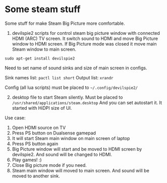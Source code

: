 # Some steam stuff

Some stuff for make Steam Big Picture more comfortable.

1. devilspie2 scripts for control steam big picture window with connected HDMI (ARC) TV screen. 
It switch sound to HDMI and move Big Picture window to HDMI screen. If Big Picture mode was closed it move main Steam window to main screen.

`sudo apt-get install devilspie2`

Need to set name of sound sinks and size of main screen in configs.

Sink names list: `pactl list short`
Output list: `xrandr`

Config (all lua scripts) must be placed to `~/.config/devilspie2/`

2. desktop file to start Steam silently. Must be placed to `/usr/shared/applications/steam.desktop`
And you can set autostart it. It started with HiDPI size of UI.

Use case:

1. Open HDMI source on TV
2. Press PS button on Dualsense gamepad
3. It will start Steam main window on main screen of laptop
4. Press PS button again
5. Big Picture window will start and be moved to HDMI screen by devilspie2. And sound will be changed to HDMI.
6. Play games! :)
7. Close Big picture mode if you need.
8. Steam main window will moved to main screen. And sound will be moved to another sink.
